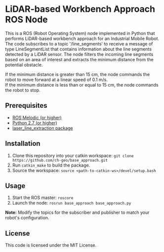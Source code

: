 # LiDAR-based Workbench Approach ROS Node

This is a ROS (Robot Operating System) node implemented in Python that performs LiDAR-based workbench approach for an Industrial Mobile Robot. 
The code subscribes to a topic '/line_segments' to receive a message of type LineSegmentList that contains information about the line segments detected by a LiDAR sensor. 
The node filters the incoming line segments based on an area of interest and extracts the minimum distance from the potential obstacle.

If the minimum distance is greater than 15 cm, the node commands the robot to move forward at a linear speed of 0.1 m/s.  
If the minimum distance is less than or equal to 15 cm, the node commands the robot to stop.

## Prerequisites

- [ROS Melodic (or higher)](http://wiki.ros.org/ "ROS Documentation")
- [Python 2.7 (or higher)](https://www.python.org/ "Python Homepage")
- [laser_line_extraction package](https://github.com/kam3k/laser_line_extraction "Kam3k's Laser Line Extraction Page")

## Installation

1. Clone this repository into your catkin workspace: `git clone https://github.com/ch-geo/base_approach.git`    
2. Run `catkin_make` to build the package.
3. Source the workspace: `source <path-to-catkin-ws>/devel/setup.bash`

## Usage

1. Start the ROS master: `roscore`
2. Launch the node: `rosrun base_approach base_approach.py`

**Note:** Modify the topics for the subscriber and publisher to match your robot's configuration.

## License

This code is licensed under the MIT License.

